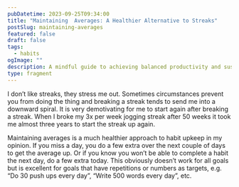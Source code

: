 ```yaml
---
pubDatetime: 2023-09-25T09:34:00
title: "Maintaining  Averages: A Healthier Alternative to Streaks"
postSlug: maintaining-averages
featured: false
draft: false
tags:
  - habits
ogImage: ""
description: A mindful guide to achieving balanced productivity and sustained well-being.
type: fragment
---
```

I don’t like streaks, they stress me out. Sometimes circumstances prevent you from doing the thing and breaking a streak tends to send me into a downward spiral. It is very demotivating for me to start again after breaking a streak. When I broke my 3x per week jogging streak after 50 weeks it took me almost three years to start the streak up again.

Maintaining averages is a much healthier approach to habit upkeep in my opinion. If you miss a day, you do a few extra over the next couple of days to get the average up. Or if you know you won’t be able to complete a habit the next day, do a few extra today. This obviously doesn’t work for all goals but is excellent for goals that have repetitions or numbers as targets, e.g. “Do 30 push ups every day”, “Write 500 words every day”, etc.